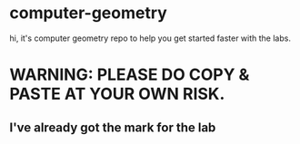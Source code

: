 # computer-geometry
hi, it's computer geometry repo to help you get started faster with the labs.

# WARNING: PLEASE DO COPY & PASTE AT YOUR OWN RISK.  

## I've already got the mark for the lab
